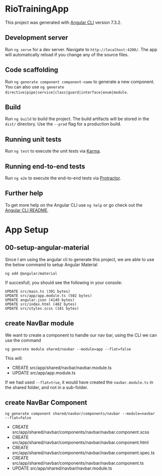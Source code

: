 # RioTrainingApp

This project was generated with [Angular CLI](https://github.com/angular/angular-cli) version 7.3.2.

## Development server

Run `ng serve` for a dev server. Navigate to `http://localhost:4200/`. The app will automatically reload if you change any of the source files.

## Code scaffolding

Run `ng generate component component-name` to generate a new component. You can also use `ng generate directive|pipe|service|class|guard|interface|enum|module`.

## Build

Run `ng build` to build the project. The build artifacts will be stored in the `dist/` directory. Use the `--prod` flag for a production build.

## Running unit tests

Run `ng test` to execute the unit tests via [Karma](https://karma-runner.github.io).

## Running end-to-end tests

Run `ng e2e` to execute the end-to-end tests via [Protractor](http://www.protractortest.org/).

## Further help

To get more help on the Angular CLI use `ng help` or go check out the [Angular CLI README](https://github.com/angular/angular-cli/blob/master/README.md).


# App Setup

## 00-setup-angular-material


Since I am using the angular cli to generate this project, we are able to use the below command to setup Angular Material 

```
ng add @angular/material
```

If succesfull, you should see the following in your console:

```
UPDATE src/main.ts (391 bytes)
UPDATE src/app/app.module.ts (502 bytes)
UPDATE angular.json (4149 bytes)
UPDATE src/index.html (482 bytes)
UPDATE src/styles.scss (181 bytes)
```

## create NavBar module 

We want to create a component to handle our nav bar, using the CLI we can use the command

```
ng generate module shared/navbar --module=app --flat=false
```

This will:

* CREATE src/app/shared/navbar/navbar.module.ts 
* UPDATE src/app/app.module.ts

If we had used `--flat=true`, it would have created the `navbar.module.ts` in the shared folder, and not in a sub-folder.

## create NavBar Component

```
ng generate component shared/navbar/components/navbar --module=navbar --flat=false
```

* CREATE src/app/shared/navbar/components/navbar/navbar.component.scss 
* CREATE src/app/shared/navbar/components/navbar/navbar.component.html 
* CREATE src/app/shared/navbar/components/navbar/navbar.component.spec.ts
* CREATE src/app/shared/navbar/components/navbar/navbar.component.ts
* UPDATE src/app/shared/navbar/navbar.module.ts
